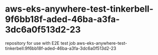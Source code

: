 # aws-eks-anywhere-test-tinkerbell-9f6bb18f-aded-46ba-a3fa-3dc6a0f513d2-23
repository for use with E2E test job aws-eks-anywhere-test-tinkerbell:9f6bb18f-aded-46ba-a3fa-3dc6a0f513d2-23
